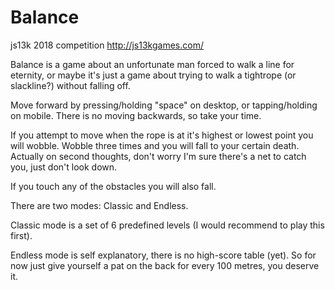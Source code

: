 # Balance
js13k 2018 competition http://js13kgames.com/

Balance is a game about an unfortunate man forced to walk a line for eternity, or maybe it's just a game about trying to walk a tightrope (or slackline?) without falling off.

Move forward by pressing/holding "space" on desktop, or tapping/holding on mobile. There is no moving backwards, so take your time.

If you attempt to move when the rope is at it's highest or lowest point you will wobble. Wobble three times and you will fall to your certain death. Actually on second thoughts, don't worry I'm sure there's a net to catch you, just don't look down.

If you touch any of the obstacles you will also fall.

There are two modes: Classic and Endless.

Classic mode is a set of 6 predefined levels (I would recommend to play this first).

Endless mode is self explanatory, there is no high-score table (yet). So for now just give yourself a pat on the back for every 100 metres, you deserve it.
